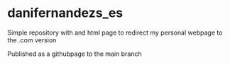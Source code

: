 # danifernandezs_es

Simple repository with and html page to redirect my personal webpage to the .com version

Published as a githubpage to the main branch
